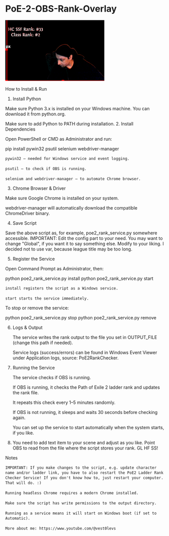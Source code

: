 # PoE-2-OBS-Rank-Overlay

![Service Demo](demo.png)

How to Install & Run
1. Install Python

Make sure Python 3.x is installed on your Windows machine. You can download it from python.org.

Make sure to add Python to PATH during installation.
2. Install Dependencies

Open PowerShell or CMD as Administrator and run:

pip install pywin32 psutil selenium webdriver-manager

    pywin32 — needed for Windows service and event logging.

    psutil — to check if OBS is running.

    selenium and webdriver-manager — to automate Chrome browser.

3. Chrome Browser & Driver

Make sure Google Chrome is installed on your system.

webdriver-manager will automatically download the compatible ChromeDriver binary.

4. Save Script

Save the above script as, for example, poe2_rank_service.py somewhere accessible. IMPORTANT: Edit the config part to your need. You may want to change "Global", if you want it to say something else. Modify to your liking. I decided not to use var, because league title may be too long.

5. Register the Service

Open Command Prompt as Administrator, then:

python poe2_rank_service.py install
python poe2_rank_service.py start

    install registers the script as a Windows service.

    start starts the service immediately.

To stop or remove the service:

python poe2_rank_service.py stop
python poe2_rank_service.py remove

6. Logs & Output

    The service writes the rank output to the file you set in OUTPUT_FILE (change this path if needed).

    Service logs (success/errors) can be found in Windows Event Viewer under Application logs, source: PoE2RankChecker.

7. Running the Service

    The service checks if OBS is running.

    If OBS is running, it checks the Path of Exile 2 ladder rank and updates the rank file.

    It repeats this check every 1–5 minutes randomly.

    If OBS is not running, it sleeps and waits 30 seconds before checking again.

    You can set up the service to start automatically when the system starts, if you like.

8. You need to add text item to your scene and adjust as you like. Point OBS to read from the file where the script stores your rank. GL HF SS!
 
Notes
    
    IMPORTANT: If you make changes to the script, e.g. update character name and/or ladder link, you have to also restart the PoE2 Ladder Rank Checker Service! If you don't know how to, just restart your computer. That will do. :)
    
    Running headless Chrome requires a modern Chrome installed.

    Make sure the script has write permissions to the output directory.

    Running as a service means it will start on Windows boot (if set to Automatic).
    
    More about me: https://www.youtube.com/@vest0levs
